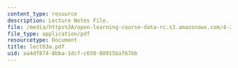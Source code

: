 ```yaml
---
content_type: resource
description: Lecture Notes File.
file: /media/https%3A/open-learning-course-data-rc.s3.amazonaws.com/4-273-introduction-to-design-inquiry-fall-2004/aa4df8748bba1dcfc65008915baf67bb_lect03a.pdf
file_type: application/pdf
resourcetype: Document
title: lect03a.pdf
uid: aa4df874-8bba-1dcf-c650-08915baf67bb
---
```


